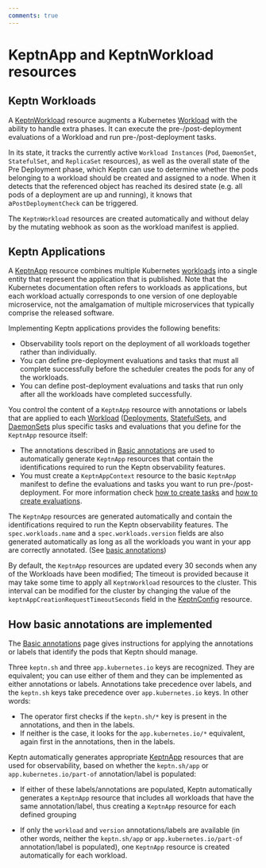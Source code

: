 ```yaml
---
comments: true
---
```


# KeptnApp and KeptnWorkload resources

## Keptn Workloads

A
[KeptnWorkload](../../reference/api-reference/lifecycle/v1alpha3/index.md#keptnworkload)
resource augments a Kubernetes
[Workload](https://kubernetes.io/docs/concepts/workloads/)
with the ability to handle extra phases.
It can execute the pre-/post-deployment evaluations of a Workload
and run pre-/post-deployment tasks.

In its state, it tracks the currently active `Workload Instances`
(`Pod`, `DaemonSet`, `StatefulSet`, and `ReplicaSet` resources),
as well as the overall state of the Pre Deployment phase,
which Keptn can use to determine
whether the pods belonging to a workload
should be created and assigned to a node.
When it detects that the referenced object has reached its desired state
(e.g. all pods of a deployment are up and running),
it knows that a`PostDeploymentCheck` can be triggered.

The `KeptnWorkload` resources are created automatically
and without delay by the mutating webhook
as soon as the workload manifest is applied.

## Keptn Applications

A [KeptnApp](../../reference/crd-reference/app.md)
resource combines multiple Kubernetes
[workloads](https://kubernetes.io/docs/concepts/workloads/)
into a single entity
that represent the application that is published.
Note that the Kubernetes documentation
often refers to workloads as applications,
but each workload actually corresponds to one version
of one deployable microservice,
not the amalgamation of multiple microservices
that typically comprise the released software.

Implementing Keptn applications provides the following benefits:

* Observability tools report on the deployment
  of all workloads together rather than individually.
* You can define pre-deployment evaluations and tasks
  that must all complete successfully
  before the scheduler creates the pods for any of the workloads.
* You can define post-deployment evaluations and tasks
  that run only after all the workloads have completed successfully.

You control the content of a `KeptnApp` resource
with annotations or labels that are applied to each
[Workload](https://kubernetes.io/docs/concepts/workloads/)
([Deployments](https://kubernetes.io/docs/concepts/workloads/controllers/deployment/),
[StatefulSets](https://kubernetes.io/docs/concepts/workloads/controllers/statefulset/),
and
[DaemonSets](https://kubernetes.io/docs/concepts/workloads/controllers/daemonset/)
plus specific tasks and evaluations that you define
for the `KeptnApp` resource itself:

* The annotations described in
  [Basic annotations](../../guides/integrate.md#basic-annotations)
  are used to automatically generate `KeptnApp` resources
  that contain the identifications required
  to run the Keptn observability features.
* You must create a `KeptnAppContext` resource
  to the basic `KeptnApp` manifest to define
  the evaluations and tasks you want to run pre-/post-deployment.
  For more information check [how to create tasks](../../guides/tasks.md/#run-a-task-associated-with-your-entire-keptnapp)
  and [how to create evaluations](../../guides/evaluations.md/#create-keptnappcontext-for-app-level-evaluations).

The `KeptnApp` resources are generated automatically and
contain the identifications required to run the Keptn observability features.
The `spec.workloads.name` and a `spec.workloads.version` fields
are also generated automatically as long as all the workloads you want in your app
are correctly annotated. (See [basic annotations](#how-basic-annotations-are-implemented))

By default, the `KeptnApp` resources are updated every 30 seconds
when any of the Workloads have been modified;
The timeout is provided because it may take some time
to apply all `KeptnWorkload` resources to the cluster.
This interval can be modified for the cluster by changing the value
of the `keptnAppCreationRequestTimeoutSeconds` field in the
[KeptnConfig](../../reference/crd-reference/config.md)
resource.

## How basic annotations are implemented

The [Basic annotations](../../guides/integrate.md#basic-annotations)
page gives instructions for applying the annotations or labels
that identify the pods that Keptn should manage.

Three `keptn.sh` and three `app.kubernetes.io` keys are recognized.
They are equivalent; you can use either of them
and they can be implemented as either annotations or labels.
Annotations take precedence over labels,
and the `keptn.sh` keys take precedence over `app.kubernetes.io` keys.
In other words:

* The operator first checks if the `keptn.sh/*` key is present
  in the annotations, and then in the labels.
* If neither is the case, it looks for the `app.kubernetes.io/*` equivalent,
  again first in the annotations, then in the labels.

Keptn automatically generates appropriate
[KeptnApp](../../reference/crd-reference/app.md)
resources that are used for observability,
based on whether the `keptn.sh/app` or `app.kubernetes.io/part-of`
annotation/label is populated:

* If either of these labels/annotations are populated,
  Keptn automatically generates a `KeptnApp` resource
  that includes all workloads that have the same annotation/label,
  thus creating a `KeptnApp` resource for each defined grouping

* If only the `workload` and `version` annotations/labels are available
  (in other words, neither the `keptn.sh/app`
  or `app.kubernetes.io/part-of` annotation/label is populated),
  one `KeptnApp` resource is created automatically for each workload.
